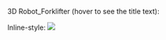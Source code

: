 3D Robot_Forklifter (hover to see the title text):

Inline-style: 
![](https://imgur.com/a/JqYzCd6.png)


